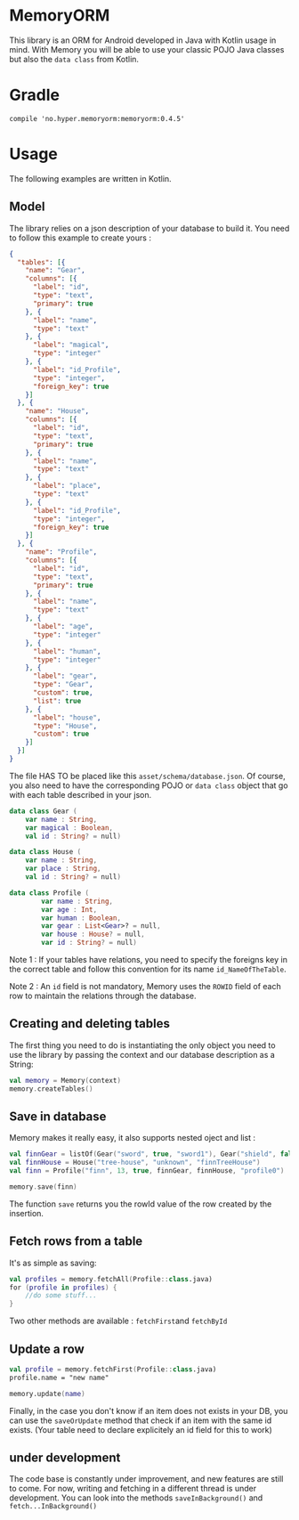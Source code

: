 # MemoryORM

This library is an ORM for Android developed in Java with Kotlin usage in mind.
With Memory you will be able to use your classic POJO Java classes but also the
`data class` from Kotlin.

# Gradle

```
compile 'no.hyper.memoryorm:memoryorm:0.4.5'
```

# Usage

The following examples are written in Kotlin.

## Model

The library relies on a json description of your database to build it. You need to follow this example to create yours : 

``` json
{
  "tables": [{
    "name": "Gear",
    "columns": [{
      "label": "id",
      "type": "text",
      "primary": true
    }, {
      "label": "name",
      "type": "text"
    }, {
      "label": "magical",
      "type": "integer"
    }, {
      "label": "id_Profile",
      "type": "integer",
      "foreign_key": true
    }]
  }, {
    "name": "House",
    "columns": [{
      "label": "id",
      "type": "text",
      "primary": true
    }, {
      "label": "name",
      "type": "text"
    }, {
      "label": "place",
      "type": "text"
    }, {
      "label": "id_Profile",
      "type": "integer",
      "foreign_key": true
    }]
  }, {
    "name": "Profile",
    "columns": [{
      "label": "id",
      "type": "text",
      "primary": true
    }, {
      "label": "name",
      "type": "text"
    }, {
      "label": "age",
      "type": "integer"
    }, {
      "label": "human",
      "type": "integer"
    }, {
      "label": "gear",
      "type": "Gear",
      "custom": true,
      "list": true
    }, {
      "label": "house",
      "type": "House",
      "custom": true
    }]
  }]
}
```

The file HAS TO be placed like this `asset/schema/database.json`. Of course, you also need to have the corresponding POJO or `data class` object that go with each table described in your json.

``` kotlin
data class Gear (
    var name : String,
    var magical : Boolean,
    val id : String? = null)

data class House (
    var name : String,
    var place : String,
    val id : String? = null)

data class Profile (
        var name : String,
        var age : Int,
        var human : Boolean,
        var gear : List<Gear>? = null,
        var house : House? = null,
        var id : String? = null)
```
Note 1 : If your tables have relations, you need to specify the foreigns key in the correct table and follow this convention for its name `id_NameOfTheTable`.

Note 2 : An `id` field is not mandatory, Memory uses the `ROWID` field of each row to maintain the relations through the database.

## Creating and deleting tables

The first thing you need to do is instantiating the only object you need to use the library by passing the context and our database description as a String:

``` kotlin
val memory = Memory(context)
memory.createTables()
```

## Save in database

Memory makes it really easy, it also supports nested oject and list : 

``` kotlin
val finnGear = listOf(Gear("sword", true, "sword1"), Gear("shield", false, "shield1"))
val finnHouse = House("tree-house", "unknown", "finnTreeHouse")
val finn = Profile("finn", 13, true, finnGear, finnHouse, "profile0")

memory.save(finn)
```

The function `save` returns you the rowId value of the row created by the insertion.

## Fetch rows from a table

It's as simple as saving:

``` kotlin
val profiles = memory.fetchAll(Profile::class.java)
for (profile in profiles) {
    //do some stuff...
}
```

Two other methods are available : `fetchFirst`and `fetchById`

## Update a row

```kotlin
val profile = memory.fetchFirst(Profile::class.java)
profile.name = "new name"

memory.update(name)
```

Finally, in the case you don't know if an item does not exists in your DB, you can use the `saveOrUpdate` method that check if an item with the same id exists. (Your table need to declare explicitely an id field for this to work)

## under development

The code base is constantly under improvement, and new features are still to come. For now, writing and fetching in a different thread is under development. You can look into the methods `saveInBackground()` and `fetch...InBackground()`
